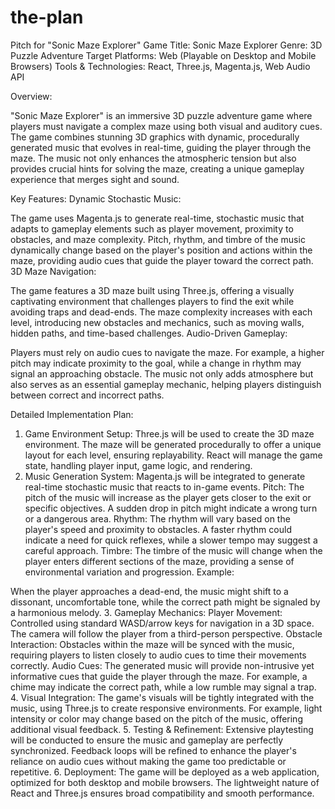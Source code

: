 # the-plan

Pitch for "Sonic Maze Explorer"
Game Title: Sonic Maze Explorer
Genre: 3D Puzzle Adventure
Target Platforms: Web (Playable on Desktop and Mobile Browsers)
Tools & Technologies: React, Three.js, Magenta.js, Web Audio API

Overview:

"Sonic Maze Explorer" is an immersive 3D puzzle adventure game where players must navigate a complex maze using both visual and auditory cues. The game combines stunning 3D graphics with dynamic, procedurally generated music that evolves in real-time, guiding the player through the maze. The music not only enhances the atmospheric tension but also provides crucial hints for solving the maze, creating a unique gameplay experience that merges sight and sound.

Key Features:
Dynamic Stochastic Music:

The game uses Magenta.js to generate real-time, stochastic music that adapts to gameplay elements such as player movement, proximity to obstacles, and maze complexity.
Pitch, rhythm, and timbre of the music dynamically change based on the player's position and actions within the maze, providing audio cues that guide the player toward the correct path.
3D Maze Navigation:

The game features a 3D maze built using Three.js, offering a visually captivating environment that challenges players to find the exit while avoiding traps and dead-ends.
The maze complexity increases with each level, introducing new obstacles and mechanics, such as moving walls, hidden paths, and time-based challenges.
Audio-Driven Gameplay:

Players must rely on audio cues to navigate the maze. For example, a higher pitch may indicate proximity to the goal, while a change in rhythm may signal an approaching obstacle.
The music not only adds atmosphere but also serves as an essential gameplay mechanic, helping players distinguish between correct and incorrect paths.

Detailed Implementation Plan:
1. Game Environment Setup:
Three.js will be used to create the 3D maze environment. The maze will be generated procedurally to offer a unique layout for each level, ensuring replayability.
React will manage the game state, handling player input, game logic, and rendering.
2. Music Generation System:
Magenta.js will be integrated to generate real-time stochastic music that reacts to in-game events.
Pitch: The pitch of the music will increase as the player gets closer to the exit or specific objectives. A sudden drop in pitch might indicate a wrong turn or a dangerous area.
Rhythm: The rhythm will vary based on the player's speed and proximity to obstacles. A faster rhythm could indicate a need for quick reflexes, while a slower tempo may suggest a careful approach.
Timbre: The timbre of the music will change when the player enters different sections of the maze, providing a sense of environmental variation and progression.
Example:

When the player approaches a dead-end, the music might shift to a dissonant, uncomfortable tone, while the correct path might be signaled by a harmonious melody.
3. Gameplay Mechanics:
Player Movement: Controlled using standard WASD/arrow keys for navigation in a 3D space. The camera will follow the player from a third-person perspective.
Obstacle Interaction: Obstacles within the maze will be synced with the music, requiring players to listen closely to audio cues to time their movements correctly.
Audio Cues: The generated music will provide non-intrusive yet informative cues that guide the player through the maze. For example, a chime may indicate the correct path, while a low rumble may signal a trap.
4. Visual Integration:
The game's visuals will be tightly integrated with the music, using Three.js to create responsive environments. For example, light intensity or color may change based on the pitch of the music, offering additional visual feedback.
5. Testing & Refinement:
Extensive playtesting will be conducted to ensure the music and gameplay are perfectly synchronized. Feedback loops will be refined to enhance the player's reliance on audio cues without making the game too predictable or repetitive.
6. Deployment:
The game will be deployed as a web application, optimized for both desktop and mobile browsers. The lightweight nature of React and Three.js ensures broad compatibility and smooth performance.
